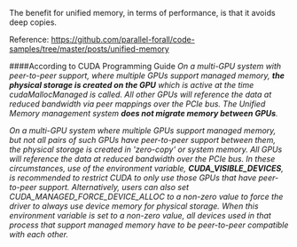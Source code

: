 The benefit for unified memory, in terms of performance, is that it avoids deep copies.

Reference:
https://github.com/parallel-forall/code-samples/tree/master/posts/unified-memory

####According to CUDA Programming Guide
<i>
On a multi-GPU system with peer-to-peer support, where multiple GPUs support 
managed memory, <b>the physical storage is created on the GPU</b> which is active at 
the time cudaMallocManaged is called. 
All other GPUs will reference the data at reduced bandwidth via peer mappings over the PCIe bus. 
The Unified Memory management system <b>does not migrate memory between GPUs</b>.

On a multi-GPU system where multiple GPUs support managed memory, but not all 
pairs of such GPUs have peer-to-peer support between them, the physical storage 
is created in 'zero-copy' or system memory. 
All GPUs will reference the data at reduced bandwidth over the PCIe bus. 
In these circumstances, use of the environment variable, <b>CUDA_VISIBLE_DEVICES</b>,
is recommended to restrict CUDA to only use those GPUs that have peer-to-peer support. 
Alternatively, users can also set CUDA_MANAGED_FORCE_DEVICE_ALLOC to a non-zero 
value to force the driver to always use device memory for physical storage. 
When this environment variable is set to a non-zero value, all devices used in 
that process that support managed memory have to be peer-to-peer compatible with each other.
</i>

